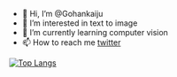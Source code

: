 - 👋 Hi, I’m @Gohankaiju
- 👀 I’m interested in text to image
- 🌱 I’m currently learning computer vision
- 📫 How to reach me [twitter](https://twitter.com/gohankaiju23/)

[![Top Langs](https://github-readme-stats.vercel.app/api/top-langs/?username=●●●&theme=▲▲▲&layout=★★★)](https://github.com/anuraghazra/github-readme-stats)


<!---
- 😄 Pronouns: ...
- ⚡ Fun fact: ...
Gohankaiju/Gohankaiju is a ✨ special ✨ repository because its `README.md` (this file) appears on your GitHub profile.
You can click the Preview link to take a look at your changes.
--->
